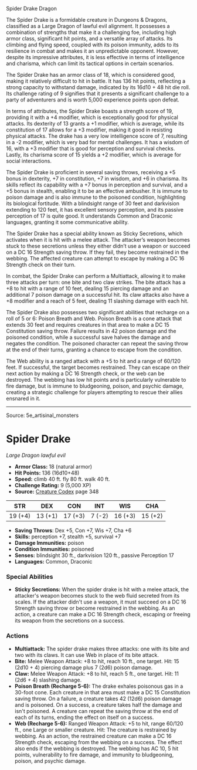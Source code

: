 <MonsterName/>Spider Drake</MonsterName>
<CreatureType/>Dragon</CreatureType>

<summary>The Spider Drake is a formidable creature in Dungeons & Dragons, classified as a Large Dragon of lawful evil alignment. It possesses a combination of strengths that make it a challenging foe, including high armor class, significant hit points, and a versatile array of attacks. Its climbing and flying speed, coupled with its poison immunity, adds to its resilience in combat and makes it an unpredictable opponent. However, despite its impressive attributes, it is less effective in terms of intelligence and charisma, which can limit its tactical options in certain scenarios. </summary>

<detail>

The Spider Drake has an armor class of 18, which is considered good, making it relatively difficult to hit in battle. It has 136 hit points, reflecting a strong capacity to withstand damage, indicated by its 16d10 + 48 hit die roll. Its challenge rating of 9 signifies that it presents a significant challenge to a party of adventurers and is worth 5,000 experience points upon defeat. 

In terms of attributes, the Spider Drake boasts a strength score of 19, providing it with a +4 modifier, which is exceptionally good for physical attacks. Its dexterity of 13 grants a +1 modifier, which is average, while its constitution of 17 allows for a +3 modifier, making it good in resisting physical attacks. The drake has a very low intelligence score of 7, resulting in a -2 modifier, which is very bad for mental challenges. It has a wisdom of 16, with a +3 modifier that is good for perception and survival checks. Lastly, its charisma score of 15 yields a +2 modifier, which is average for social interactions.

The Spider Drake is proficient in several saving throws, receiving a +5 bonus in dexterity, +7 in constitution, +7 in wisdom, and +6 in charisma. Its skills reflect its capability with a +7 bonus in perception and survival, and a +5 bonus in stealth, enabling it to be an effective ambusher. It is immune to poison damage and is also immune to the poisoned condition, highlighting its biological fortitude. With a blindsight range of 30 feet and darkvision extending to 120 feet, it has excellent sensory perception, and its passive perception of 17 is quite good. It understands Common and Draconic languages, granting it some communicative ability.

The Spider Drake has a special ability known as Sticky Secretions, which activates when it is hit with a melee attack. The attacker’s weapon becomes stuck to these secretions unless they either didn’t use a weapon or succeed on a DC 16 Strength saving throw. If they fail, they become restrained in the webbing. The affected creature can attempt to escape by making a DC 16 Strength check on their turn.

In combat, the Spider Drake can perform a Multiattack, allowing it to make three attacks per turn: one bite and two claw strikes. The bite attack has a +8 to hit with a range of 10 feet, dealing 15 piercing damage and an additional 7 poison damage on a successful hit. Its claw attacks also have a +8 modifier and a reach of 5 feet, dealing 11 slashing damage with each hit.

The Spider Drake also possesses two significant abilities that recharge on a roll of 5 or 6: Poison Breath and Web. Poison Breath is a cone attack that extends 30 feet and requires creatures in that area to make a DC 15 Constitution saving throw. Failure results in 42 poison damage and the poisoned condition, while a successful save halves the damage and negates the condition. The poisoned character can repeat the saving throw at the end of their turns, granting a chance to escape from the condition.

The Web ability is a ranged attack with a +5 to hit and a range of 60/120 feet. If successful, the target becomes restrained. They can escape on their next action by making a DC 16 Strength check, or the web can be destroyed. The webbing has low hit points and is particularly vulnerable to fire damage, but is immune to bludgeoning, poison, and psychic damage, creating a strategic challenge for players attempting to rescue their allies ensnared in it.</detail>



---

Source: 5e_artisinal_monsters

# Spider Drake

*Large* *Dragon* *lawful evil*

- **Armor Class:** 18 (natural armor)
- **Hit Points:** 136 (16d10+48)
- **Speed:** climb 40 ft. fly 80 ft. walk 40 ft.
- **Challenge Rating:** 9 (5,000 XP)
- **Source:** [Creature Codex](https://koboldpress.com/kpstore/product/creature-codex-for-5th-edition-dnd) page 348

| STR | DEX | CON | INT | WIS | CHA |
| --- | --- | --- | --- | --- | --- |
| 19 (+4) | 13 (+1) | 17 (+3) | 7 (-2) | 16 (+3) | 15 (+2) |

- **Saving Throws**: Dex +5, Con +7, Wis +7, Cha +6
- **Skills:** perception +7, stealth +5, survival +7
- **Damage Immunities:** poison
- **Condition Immunities:** poisoned
- **Senses:** blindsight 30 ft., darkvision 120 ft., passive Perception 17
- **Languages:** Common, Draconic

### Special Abilities

- **Sticky Secretions:** When the spider drake is hit with a melee attack, the attacker's weapon becomes stuck to the web fluid secreted from its scales. If the attacker didn't use a weapon, it must succeed on a DC 16 Strength saving throw or become restrained in the webbing. As an action, a creature can make a DC 16 Strength check, escaping or freeing its weapon from the secretions on a success.

### Actions

- **Multiattack:** The spider drake makes three attacks: one with its bite and two with its claws. It can use Web in place of its bite attack.
- **Bite:** Melee Weapon Attack: +8 to hit, reach 10 ft., one target. Hit: 15 (2d10 + 4) piercing damage plus 7 (2d6) poison damage.
- **Claw:** Melee Weapon Attack: +8 to hit, reach 5 ft., one target. Hit: 11 (2d6 + 4) slashing damage.
- **Poison Breath (Recharge 5-6):** The drake exhales poisonous gas in a 30-foot cone. Each creature in that area must make a DC 15 Constitution saving throw. On a failure, a creature takes 42 (12d6) poison damage and is poisoned. On a success, a creature takes half the damage and isn't poisoned. A creature can repeat the saving throw at the end of each of its turns, ending the effect on itself on a success.
- **Web (Recharge 5-6):** Ranged Weapon Attack: +5 to hit, range 60/120 ft., one Large or smaller creature. Hit: The creature is restrained by webbing. As an action, the restrained creature can make a DC 16 Strength check, escaping from the webbing on a success. The effect also ends if the webbing is destroyed. The webbing has AC 10, 5 hit points, vulnerability to fire damage, and immunity to bludgeoning, poison, and psychic damage.





